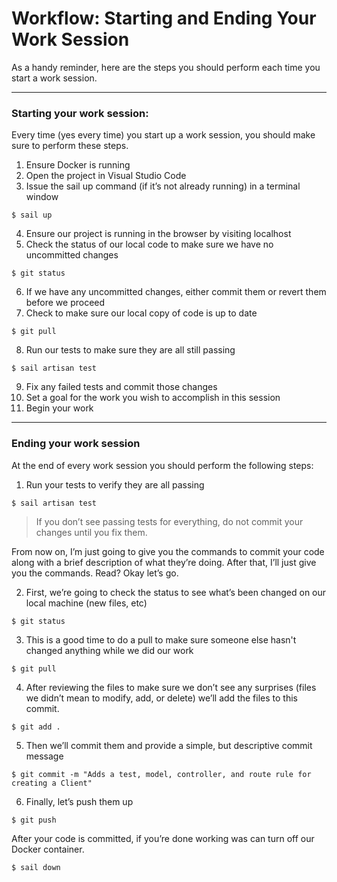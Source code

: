 # Workflow: Starting and Ending Your Work Session

As a handy reminder, here are the steps you should perform each time you start a work session.

---

### Starting your work session:

Every time (yes every time) you start up a work session, you should make sure to perform these steps.

1. Ensure Docker is running
2. Open the project in Visual Studio Code
3. Issue the sail up command (if it’s not already running) in a terminal window

```other
$ sail up
```

4. Ensure our project is running in the browser by visiting localhost
5. Check the status of our local code to make sure we have no uncommitted changes

```other
$ git status
```

6. If we have any uncommitted changes, either commit them or revert them before we proceed
7. Check to make sure our local copy of code is up to date

```other
$ git pull
```

8. Run our tests to make sure they are all still passing

```other
$ sail artisan test
```

9. Fix any failed tests and commit those changes
10. Set a goal for the work you wish to accomplish in this session
11. Begin your work

---

### Ending your work session

At the end of every work session you should perform the following steps:

1. Run your tests to verify they are all passing

```other
$ sail artisan test
```

> If you don’t see passing tests for everything, do not commit your changes until you fix them.

From now on, I’m just going to give you the commands to commit your code along with a brief description of what they’re doing. After that, I’ll just give you the commands. Read? Okay let’s go.

2. First, we’re going to check the status to see what’s been changed on our local machine (new files, etc)

```other
$ git status
```

3. This is a good time to do a pull to make sure someone else hasn't changed anything while we did our work

```other
$ git pull
```

4. After reviewing the files to make sure we don’t see any surprises (files we didn’t mean to modify, add, or delete) we’ll add the files to this commit.

```other
$ git add .
```

5. Then we’ll commit them and provide a simple, but descriptive commit message

```other
$ git commit -m "Adds a test, model, controller, and route rule for creating a Client"
```

6. Finally, let’s push them up

```other
$ git push
```

After your code is committed, if you’re done working was can turn off our Docker container.

```other
$ sail down
```

